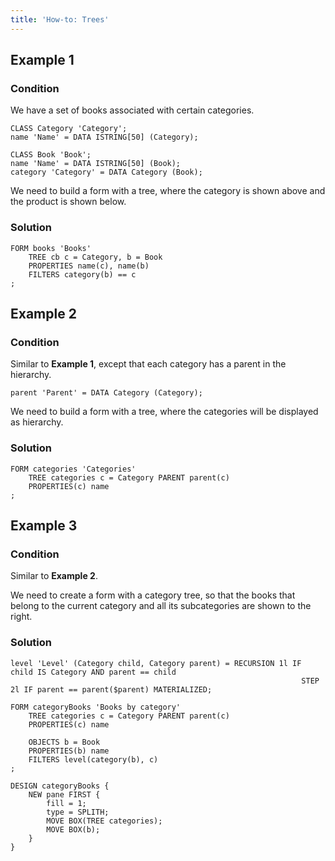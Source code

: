 ```yaml
---
title: 'How-to: Trees'
---
```


## Example 1

### Condition

We have a set of books associated with certain categories.

```lsf
CLASS Category 'Category';
name 'Name' = DATA ISTRING[50] (Category);

CLASS Book 'Book';
name 'Name' = DATA ISTRING[50] (Book);
category 'Category' = DATA Category (Book);
```

We need to build a form with a tree, where the category is shown above and the product is shown below.

### Solution

```lsf
FORM books 'Books'
    TREE cb c = Category, b = Book
    PROPERTIES name(c), name(b)
    FILTERS category(b) == c
;
```

## Example 2

### Condition

Similar to **Example 1**, except that each category has a parent in the hierarchy.

```lsf
parent 'Parent' = DATA Category (Category);
```

We need to build a form with a tree, where the categories will be displayed as hierarchy.

### Solution

```lsf
FORM categories 'Categories'
    TREE categories c = Category PARENT parent(c)
    PROPERTIES(c) name
;
```

## Example 3

### Condition

Similar to **Example 2**.

We need to create a form with a category tree, so that the books that belong to the current category and all its subcategories are shown to the right.

### Solution

```lsf
level 'Level' (Category child, Category parent) = RECURSION 1l IF child IS Category AND parent == child
                                                                 STEP 2l IF parent == parent($parent) MATERIALIZED;

FORM categoryBooks 'Books by category'
    TREE categories c = Category PARENT parent(c)
    PROPERTIES(c) name

    OBJECTS b = Book
    PROPERTIES(b) name
    FILTERS level(category(b), c)
;

DESIGN categoryBooks {
    NEW pane FIRST {
        fill = 1;
        type = SPLITH;
        MOVE BOX(TREE categories);
        MOVE BOX(b);
    }
}
```
